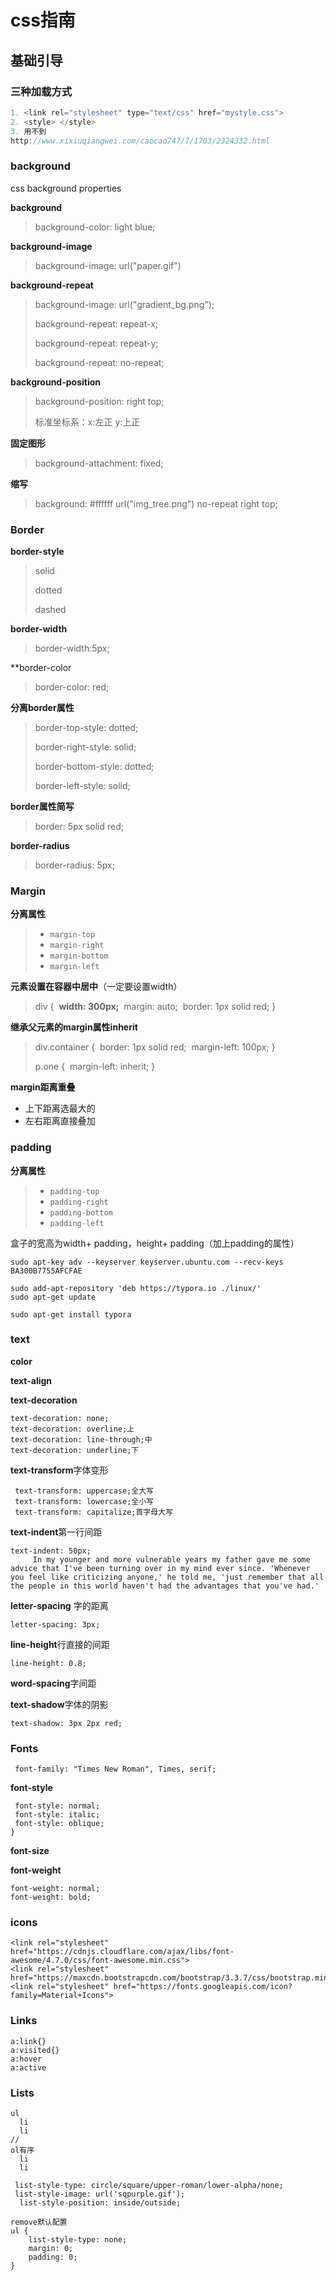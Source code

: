 # css指南

## 基础引导

### 三种加载方式

````javascript
1. <link rel="stylesheet" type="text/css" href="mystyle.css">
2. <style> </style>
3. 用不到
http://www.xixiuqiangwei.com/caocao747/7/1703/2324332.html
````


### background

css background properties

**background**

> background-color: light blue;

**background-image**

> background-image: url("paper.gif")

**background-repeat**

> background-image: url("gradient_bg.png");
>
>  background-repeat: repeat-x;
>
>  background-repeat: repeat-y;
>
>  background-repeat: no-repeat;

**background-position**

> background-position: right top;
>
> 标准坐标系：x:左正 y:上正

**固定图形**
>  background-attachment: fixed;

**缩写**
>  background: #ffffff url("img_tree.png") no-repeat right top;

### Border
**border-style**
> solid
>
> dotted
>
> dashed

**border-width**
> border-width:5px;

**border-color
> border-color: red;

**分离border属性**
>border-top-style: dotted;
>
>border-right-style: solid;
>
>border-bottom-style: dotted;
>
>border-left-style: solid;

**border属性简写**
> border: 5px solid red;

**border-radius**
>border-radius: 5px;

### Margin

**分离属性**

> - `margin-top`
> - `margin-right`
> - `margin-bottom`
> - `margin-left`

**元素设置在容器中居中**（一定要设置width）

> div {
> ​    **width: 300px;**
> ​    margin: auto;
> ​    border: 1px solid red;
> }

**继承父元素的margin属性inherit**

> div.container {
> ​    border: 1px solid red;
> ​    margin-left: 100px;
> }
>
> p.one {
> ​    margin-left: inherit;
> }

**margin距离重叠**

- 上下距离选最大的
- 左右距离直接叠加


### padding

**分离属性**

>- `padding-top`
>- `padding-right`
>- `padding-bottom`
>- `padding-left`

盒子的宽高为width+ padding，height+ padding（加上padding的属性）



```
sudo apt-key adv --keyserver keyserver.ubuntu.com --recv-keys BA300B7755AFCFAE

sudo add-apt-repository 'deb https://typora.io ./linux/'
sudo apt-get update

sudo apt-get install typora
```

### text

**color**

**text-align**

**text-decoration**

````
text-decoration: none;
text-decoration: overline;上
text-decoration: line-through;中
text-decoration: underline;下
````

**text-transform**字体变形

````
 text-transform: uppercase;全大写
 text-transform: lowercase;全小写
 text-transform: capitalize;首字母大写
````

**text-indent**第一行间距

````
text-indent: 50px;
     In my younger and more vulnerable years my father gave me some advice that I've been turning over in my mind ever since. 'Whenever you feel like criticizing anyone,' he told me, 'just remember that all the people in this world haven't had the advantages that you've had.'
````

**letter-spacing**  字的距离

````
letter-spacing: 3px;
````

**line-height**行直接的间距

````
line-height: 0.8;
````

**word-spacing**字间距

**text-shadow**字体的阴影

````
text-shadow: 3px 2px red;
````

### Fonts

````
 font-family: "Times New Roman", Times, serif;
````

**font-style**

````
 font-style: normal;
 font-style: italic;
 font-style: oblique;
}
````

**font-size**

**font-weight**

````
font-weight: normal;
font-weight: bold;
````

### icons

````
<link rel="stylesheet" href="https://cdnjs.cloudflare.com/ajax/libs/font-awesome/4.7.0/css/font-awesome.min.css">
<link rel="stylesheet" href="https://maxcdn.bootstrapcdn.com/bootstrap/3.3.7/css/bootstrap.min.css">
<link rel="stylesheet" href="https://fonts.googleapis.com/icon?family=Material+Icons">
````

### Links

```
a:link{}
a:visited{}
a:hover
a:active
```

### Lists

```
ul
  li
  li
//
ol有序
  li
  li
```



```
 list-style-type: circle/square/upper-roman/lower-alpha/none;
 list-style-image: url('sqpurple.gif');
  list-style-position: inside/outside;
```

```
remove默认配置
ul {
    list-style-type: none;
    margin: 0;
    padding: 0;
}
```

